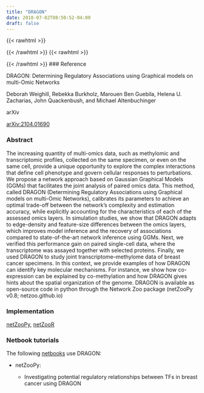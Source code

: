 ```yaml
---
title: "DRAGON"
date: 2018-07-02T08:50:52-04:00
draft: false
---
```


{{< rawhtml >}}
<script type='text/javascript' src='https://d1bxh8uas1mnw7.cloudfront.net/assets/embed.js'></script>
{{< /rawhtml >}}
{{< rawhtml >}}
<div data-badge-popover="right" data-badge-type="donut" data-arxiv-id="2104.01690" data-hide-no-mentions="true" class="altmetric-embed"></div>
{{< /rawhtml >}}
### Reference

DRAGON: Determining Regulatory Associations using Graphical models on multi-Omic Networks

Deborah Weighill, Rebekka Burkholz, Marouen Ben Guebila, Helena U. Zacharias, John Quackenbush, and Michael Altenbuchinger

arXiv

[arXiv:2104.01690](https://arxiv.org/abs/2104.01690)

### Abstract

The increasing quantity of multi-omics data, such as methylomic and transcriptomic profiles,
collected on the same specimen, or even on the same cell, provide a unique opportunity to explore
the complex interactions that define cell phenotype and govern cellular responses to perturbations.
We propose a network approach based on Gaussian Graphical Models (GGMs) that facilitates the
joint analysis of paired omics data. This method, called DRAGON (Determining Regulatory
Associations using Graphical models on multi-Omic Networks), calibrates its parameters to achieve
an optimal trade-off between the network’s complexity and estimation accuracy, while explicitly
accounting for the characteristics of each of the assessed omics layers. In simulation studies, we
show that DRAGON adapts to edge-density and feature-size differences between the omics layers,
which improves model inference and the recovery of associations compared to state-of-the-art network
inference using GGMs. Next, we verified this performance gain on paired single-cell data, where the
transcriptome was assayed together with selected proteins. Finally, we used DRAGON to study joint
transcriptome–methylome data of breast cancer specimens. In this context, we provide examples of
how DRAGON can identify key molecular mechanisms. For instance, we show how co-expression
can be explained by co-methylation and how DRAGON gives hints about the spatial organization of
the genome. DRAGON is available as open-source code in python through the Network Zoo package
(netZooPy v0.8; netzoo.github.io)

### Implementation

[netZooPy](https://github.com/netZoo/netZooPy), [netZooR](https://github.com/netZoo/netZooR)

### Netbook tutorials

The following [netbooks](http://netbooks.networkmedicine.org/) use DRAGON:

- netZooPy:

	- Investigating potential regulatory relationships between TFs in breast cancer using DRAGON



